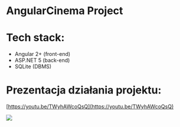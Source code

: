 # AngularCinema Project

# Tech stack:
- Angular 2+ (front-end)
- ASP.NET 5 (back-end)
- SQLite (DBMS)

# Prezentacja działania projektu:
[https://youtu.be/TWyhAWcoQsQ](https://youtu.be/TWyhAWcoQsQ)


  [![](https://res.cloudinary.com/marcomontalbano/image/upload/v1649922814/video_to_markdown/images/youtube--TWyhAWcoQsQ-c05b58ac6eb4c4700831b2b3070cd403.jpg)](https://youtu.be/TWyhAWcoQsQ "")
<!-- https://video-to-markdown.marcomontalbano.com -->
